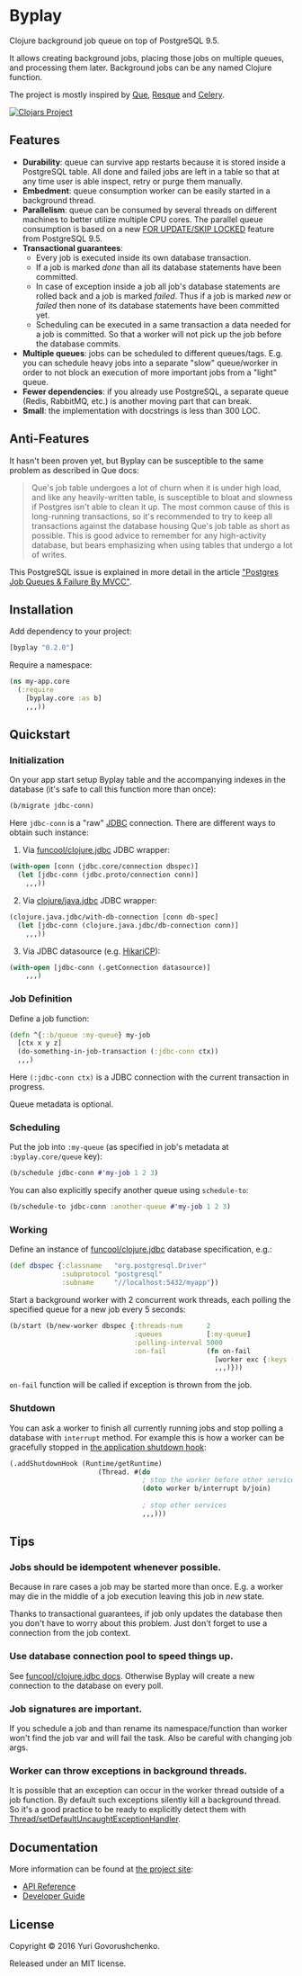 # Byplay

Clojure background job queue on top of PostgreSQL 9.5.

It allows creating background jobs, placing those jobs on multiple queues, and processing them later.
Background jobs can be any named Clojure function.

The project is mostly inspired by [Que](https://github.com/chanks/que),
[Resque](https://github.com/resque/resque/) and [Celery](https://github.com/celery/celery).

[![Clojars Project](https://img.shields.io/clojars/v/byplay.svg)](https://clojars.org/byplay)

## Features
- **Durability**: queue can survive app restarts because it is stored inside a PostgreSQL table.
All done and failed jobs are left in a table
so that at any time user is able inspect, retry or purge them manually.
- **Embedment**: queue consumption worker can be easily started in a background thread.
- **Parallelism**: queue can be consumed by several threads on different machines to better utilize multiple CPU cores.
The parallel queue consumption is based on a new
[FOR UPDATE/SKIP LOCKED](http://blog.2ndquadrant.com/what-is-select-skip-locked-for-in-postgresql-9-5/) feature from PostgreSQL 9.5.
- **Transactional guarantees**:  
    - Every job is executed inside its own database transaction.
    - If a job is marked *done* than all its database statements have been committed.
    - In case of exception inside a job all job's database statements are rolled back 
    and a job is marked *failed*. Thus if a job is marked *new* or *failed* then 
    none of its database statements have been committed yet.
    - Scheduling can be executed in a same transaction a data needed for a job is committed.
    So that a worker will not pick up the job before the database commits.
- **Multiple queues**: jobs can be scheduled to different queues/tags.
E.g. you can schedule heavy jobs into a separate "slow" queue/worker 
in order to not block an execution of more important jobs from a "light" queue.
- **Fewer dependencies**: if you already use PostgreSQL, a separate queue (Redis, RabbitMQ, etc.) is another moving part that can break.
- **Small**: the implementation with docstrings is less than 300 LOC.

## Anti-Features
It hasn't been proven yet, but Byplay can be susceptible to the same problem as described in Que docs:
> Que's job table undergoes a lot of churn when it is under high load, and like any heavily-written table, 
is susceptible to bloat and slowness if Postgres isn't able to clean it up. The most common cause of this is 
long-running transactions, so it's recommended to try to keep all transactions against the database housing 
Que's job table as short as possible. This is good advice to remember for any high-activity database, 
but bears emphasizing when using tables that undergo a lot of writes.

This PostgreSQL issue is explained in more detail in the article 
["Postgres Job Queues & Failure By MVCC"](https://brandur.org/postgres-queues).

## Installation

Add dependency to your project:

```clj
[byplay "0.2.0"]
```

Require a namespace:

```clj
(ns my-app.core
  (:require
    [byplay.core :as b]
    ,,,))
```

## Quickstart

### Initialization

On your app start setup Byplay table and the accompanying indexes in the database (it's safe to call this function more than once):

```clj
(b/migrate jdbc-conn)
```

Here `jdbc-conn` is a "raw" [JDBC](https://en.wikipedia.org/wiki/Java_Database_Connectivity) connection.
There are different ways to obtain such instance:

1) Via [funcool/clojure.jdbc](https://funcool.github.io/clojure.jdbc/latest/#creating-a-connection) JDBC wrapper:

```clj
(with-open [conn (jdbc.core/connection dbspec)]
  (let [jdbc-conn (jdbc.proto/connection conn)]
    ,,,))
```

2) Via [clojure/java.jdbc](http://clojure-doc.org/articles/ecosystem/java_jdbc/home.html#reusing-connections) JDBC wrapper:

```clj
(clojure.java.jdbc/with-db-connection [conn db-spec]
  (let [jdbc-conn (clojure.java.jdbc/db-connection conn)]
    ,,,))
```

3) Via JDBC datasource (e.g. [HikariCP](https://github.com/tomekw/hikari-cp#postgresql-example)):
 
```clj
(with-open [jdbc-conn (.getConnection datasource)]
    ,,,)
```

### Job Definition

Define a job function:

```clj
(defn ^{::b/queue :my-queue} my-job
  [ctx x y z]
  (do-something-in-job-transaction (:jdbc-conn ctx))
  ,,,)
```

Here `(:jdbc-conn ctx)` is a JDBC connection with the current transaction in progress.

Queue metadata is optional.

### Scheduling

Put the job into `:my-queue` (as specified in job's metadata at `:byplay.core/queue` key):

```clj
(b/schedule jdbc-conn #'my-job 1 2 3)
```

You can also explicitly specify another queue using `schedule-to`:

```clj
(b/schedule-to jdbc-conn :another-queue #'my-job 1 2 3)
```

### Working

Define an instance of [funcool/clojure.jdbc](https://funcool.github.io/clojure.jdbc/latest/#connection-parameters) 
database specification, e.g.:

```clj
(def dbspec {:classname   "org.postgresql.Driver"
             :subprotocol "postgresql"
             :subname     "//localhost:5432/myapp"})
```

Start a background worker with 2 concurrent work threads, each polling the specified queue for a new job every 5 seconds: 

```clj
(b/start (b/new-worker dbspec {:threads-num      2
                               :queues           [:my-queue]
                               :polling-interval 5000
                               :on-fail          (fn on-fail
                                                   [worker exc {:keys [id job args queue state] :as _job}]
                                                   ,,,)}))
```

`on-fail` function will be called if exception is thrown from the job.

### Shutdown

You can ask a worker to finish all currently running jobs and stop polling a database with `interrupt` method.
For example this is how a worker can be gracefully stopped in 
[the application shutdown hook](https://docs.oracle.com/javase/7/docs/api/java/lang/Runtime.html#addShutdownHook\(java.lang.Thread\)):

```clj
(.addShutdownHook (Runtime/getRuntime)
                      (Thread. #(do
                                 ; stop the worker before other services (to not break jobs in progress)
                                 (doto worker b/interrupt b/join)
                                 
                                 ; stop other services
                                 ,,,)))
```

## Tips

### Jobs should be idempotent whenever possible.
Because in rare cases a job may be started more than once.
E.g. a worker may die in the middle of a job execution leaving this job in *new* state.

Thanks to transactional guarantees, if job only updates the database then you don't have to worry about this problem.
Just don't forget to use a connection from the job context. 

### Use database connection pool to speed things up.
See [funcool/clojure.jdbc docs](https://funcool.github.io/clojure.jdbc/latest/#connection-pool).
Otherwise Byplay will create a new connection to the database on every poll.
 
### Job signatures are important.
If you schedule a job and than rename its namespace/function than worker won't find the job var and will fail the task.
Also be careful with changing job args.

### Worker can throw exceptions in background threads.
It is possible that an exception can occur in the worker thread outside of a job function.
By default such exceptions silently kill a background thread. So it's a good practice to be ready to explicitly detect them with
[Thread/setDefaultUncaughtExceptionHandler](https://stuartsierra.com/2015/05/27/clojure-uncaught-exceptions).

## Documentation

More information can be found at [the project site](http://metametadata.github.io/byplay/):

* [API Reference](http://metametadata.github.io/byplay/api/)
* [Developer Guide](http://metametadata.github.io/byplay/dev-guide/)

## License
Copyright © 2016 Yuri Govorushchenko.

Released under an MIT license.